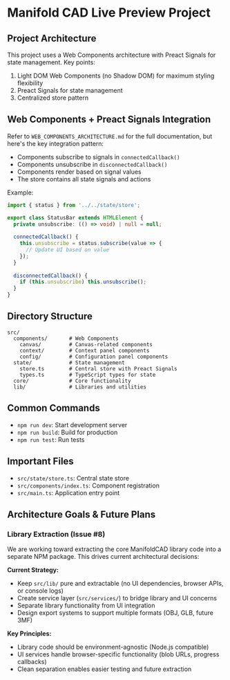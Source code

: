 # Manifold CAD Live Preview Project

## Project Architecture

This project uses a Web Components architecture with Preact Signals for state management. Key points:

1. Light DOM Web Components (no Shadow DOM) for maximum styling flexibility
2. Preact Signals for state management
3. Centralized store pattern

## Web Components + Preact Signals Integration

Refer to `WEB_COMPONENTS_ARCHITECTURE.md` for the full documentation, but here's the key integration pattern:

- Components subscribe to signals in `connectedCallback()`
- Components unsubscribe in `disconnectedCallback()`
- Components render based on signal values
- The store contains all state signals and actions

Example:
```typescript
import { status } from '../../state/store';

export class StatusBar extends HTMLElement {
  private unsubscribe: (() => void) | null = null;
  
  connectedCallback() {
    this.unsubscribe = status.subscribe(value => { 
      // Update UI based on value 
    });
  }
  
  disconnectedCallback() {
    if (this.unsubscribe) this.unsubscribe();
  }
}
```

## Directory Structure

```
src/
  components/       # Web Components
    canvas/         # Canvas-related components
    context/        # Context panel components
    config/         # Configuration panel components
  state/            # State management
    store.ts        # Central store with Preact Signals
    types.ts        # TypeScript types for state
  core/             # Core functionality
  lib/              # Libraries and utilities
```

## Common Commands

- `npm run dev`: Start development server
- `npm run build`: Build for production
- `npm run test`: Run tests

## Important Files

- `src/state/store.ts`: Central state store
- `src/components/index.ts`: Component registration
- `src/main.ts`: Application entry point

## Architecture Goals & Future Plans

### Library Extraction (Issue #8)
We are working toward extracting the core ManifoldCAD library code into a separate NPM package. This drives current architectural decisions:

**Current Strategy:**
- Keep `src/lib/` pure and extractable (no UI dependencies, browser APIs, or console logs)
- Create service layer (`src/services/`) to bridge library and UI concerns
- Separate library functionality from UI integration
- Design export systems to support multiple formats (OBJ, GLB, future 3MF)

**Key Principles:**
- Library code should be environment-agnostic (Node.js compatible)
- UI services handle browser-specific functionality (blob URLs, progress callbacks)
- Clean separation enables easier testing and future extraction